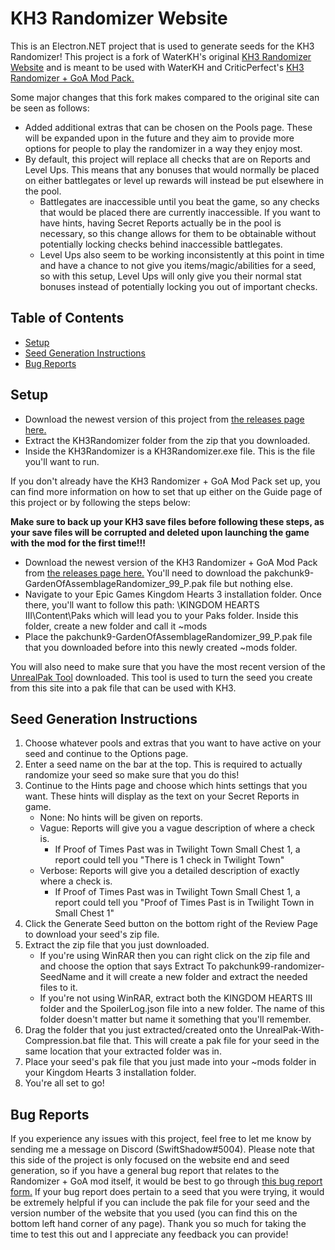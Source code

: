 # KH3 Randomizer Website
This is an Electron.NET project that is used to generate seeds for the KH3 Randomizer! This project is a fork of WaterKH's original [KH3 Randomizer Website](https://github.com/WaterKH/KH3RandomizerWebsite) and is meant to be used with WaterKH and CriticPerfect's [KH3 Randomizer + GoA Mod Pack.](https://github.com/Water-and-Critic/KH3-Rando-GoA)

Some major changes that this fork makes compared to the original site can be seen as follows:
* Added additional extras that can be chosen on the Pools page. These will be expanded upon in the future and they aim to provide more options for people to play the randomizer in a way they enjoy most.
* By default, this project will replace all checks that are on Reports and Level Ups. This means that any bonuses that would normally be placed on either battlegates or level up rewards will instead be put elsewhere in the pool.
  * Battlegates are inaccessible until you beat the game, so any checks that would be placed there are currently inaccessible. If you want to have hints, having Secret Reports actually be in the pool is necessary, so this change allows for them to be obtainable without potentially locking checks behind inaccessible battlegates.
  * Level Ups also seem to be working inconsistently at this point in time and have a chance to not give you items/magic/abilities for a seed, so with this setup, Level Ups will only give you their normal stat bonuses instead of potentially locking you out of important checks.

## Table of Contents
* [Setup](#setup)
* [Seed Generation Instructions](#instructions)
* [Bug Reports](#bugs)

## Setup <a name="setup"></a>
- Download the newest version of this project from [the releases page here.](https://github.com/KiernanBrown/KH3RandomizerWebsite/releases)
- Extract the KH3Randomizer folder from the zip that you downloaded.
- Inside the KH3Randomizer is a KH3Randomizer.exe file. This is the file you'll want to run.

If you don't already have the KH3 Randomizer + GoA Mod Pack set up, you can find more information on how to set that up either on the Guide page of this project or by following the steps below:

**Make sure to back up your KH3 save files before following these steps, as your save files will be corrupted and deleted upon launching the game with the mod for the first time!!!**

* Download the newest version of the KH3 Randomizer + GoA Mod Pack from [the releases page here.](https://github.com/Water-and-Critic/KH3-Rando-GoA/releases) You'll need to download the pakchunk9-GardenOfAssemblageRandomizer_99_P.pak file but nothing else.
* Navigate to your Epic Games Kingdom Hearts 3 installation folder. Once there, you'll want to follow this path: \KINGDOM HEARTS III\Content\Paks which will lead you to your Paks folder. Inside this folder, create a new folder and call it ~mods
* Place the pakchunk9-GardenOfAssemblageRandomizer_99_P.pak file that you downloaded before into this newly created ~mods folder.

You will also need to make sure that you have the most recent version of the [UnrealPak Tool](https://github.com/allcoolthingsatoneplace/UnrealPakTool/releases/) downloaded. This tool is used to turn the seed you create from this site into a pak file that can be used with KH3.

## Seed Generation Instructions <a name="instructions"></a>
1. Choose whatever pools and extras that you want to have active on your seed and continue to the Options page.
2. Enter a seed name on the bar at the top. This is required to actually randomize your seed so make sure that you do this!
3. Continue to the Hints page and choose which hints settings that you want. These hints will display as the text on your Secret Reports in game.
    * None: No hints will be given on reports.
    * Vague: Reports will give you a vague description of where a check is.
      * If Proof of Times Past was in Twilight Town Small Chest 1, a report could tell you "There is 1 check in Twilight Town"
    * Verbose: Reports will give you a detailed description of exactly where a check is.
      * If Proof of Times Past was in Twilight Town Small Chest 1, a report could tell you "Proof of Times Past is in Twilight Town in Small Chest 1"
4. Click the Generate Seed button on the bottom right of the Review Page to download your seed's zip file.
5. Extract the zip file that you just downloaded. 
    * If you're using WinRAR then you can right click on the zip file and and choose the option that says Extract To pakchunk99-randomizer-SeedName and it will create a new folder and extract the needed files to it.
    * If you're not using WinRAR, extract both the KINGDOM HEARTS III folder and the SpoilerLog.json file into a new folder. The name of this folder doesn't matter but name it something that you'll remember.
6. Drag the folder that you just extracted/created onto the UnrealPak-With-Compression.bat file that. This will create a pak file for your seed in the same location that your extracted folder was in.
7. Place your seed's pak file that you just made into your ~mods folder in your Kingdom Hearts 3 installation folder.
8. You're all set to go!

## Bug Reports <a name="bugs"></a>
If you experience any issues with this project, feel free to let me know by sending me a message on Discord (SwiftShadow#5004). Please note that this side of the project is only focused on the website end and seed generation, so if you have a general bug report that relates to the Randomizer + GoA mod itself, it would be best to go through [this bug report form.](https://forms.gle/bN8YFXhxRUwWSWbp7) If your bug report does pertain to a seed that you were trying, it would be extremely helpful if you can include the pak file for your seed and the version number of the website that you used (you can find this on the bottom left hand corner of any page). Thank you so much for taking the time to test this out and I appreciate any feedback you can provide! 
